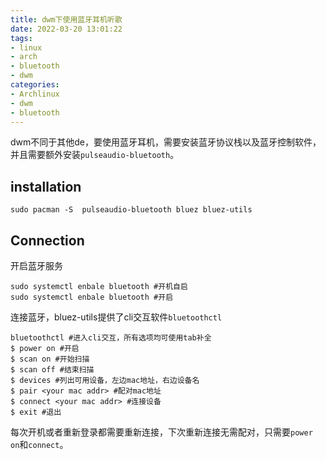 ```yaml
---
title: dwm下使用蓝牙耳机听歌
date: 2022-03-20 13:01:22
tags:
- linux
- arch
- bluetooth
- dwm
categories:
- Archlinux
- dwm
- bluetooth
---
```

dwm不同于其他de，要使用蓝牙耳机，需要安装蓝牙协议栈以及蓝牙控制软件，并且需要额外安装`pulseaudio-bluetooth`。
## installation
```shell
sudo pacman -S  pulseaudio-bluetooth bluez bluez-utils
```
## Connection
开启蓝牙服务
```shell
sudo systemctl enbale bluetooth #开机自启
sudo systemctl enbale bluetooth #开启
```
连接蓝牙，bluez-utils提供了cli交互软件`bluetoothctl`
```shell
bluetoothctl #进入cli交互，所有选项均可使用tab补全
$ power on #开启
$ scan on #开始扫描
$ scan off #结束扫描
$ devices #列出可用设备，左边mac地址，右边设备名
$ pair <your mac addr> #配对mac地址
$ connect <your mac addr> #连接设备
$ exit #退出
```
每次开机或者重新登录都需要重新连接，下次重新连接无需配对，只需要`power on`和`connect`。